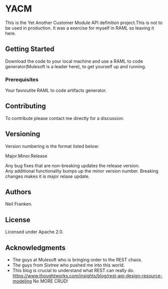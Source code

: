 # YACM

This is the Yet Another Customer Module API definition project.This is not to be used in production.
It was a exercise for myself in RAML so leaving it here.

## Getting Started

Download the code to your local machine and use a RAML to code generator(Mulesoft is a leader here),
to get yourself up and running.

### Prerequisites

Your favroutite RAML to code artifacts generator.


## Contributing

To contribute please contact me directly for a discussion.

## Versioning

Version numbering is the format listed below:

 Major.Minor.Release

Any bug fixes that are non-breaking updates the release version.  
Any additional functionality bumps up the minor version number.
Breaking changes makes it is major relase update.


## Authors

Neil Franken.

## License

Licensed under Apache 2.0.

## Acknowledgments

* The guys at Mulesoft who is bringing order to the REST chaos.
* The guys from Sixtree who pushed me into this world.
* This blog is crucial to understand what REST can really do. https://www.thoughtworks.com/insights/blog/rest-api-design-resource-modeling No MORE CRUD!
